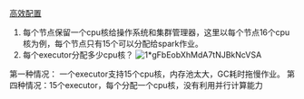 [高效配置](https://medium.com/expedia-group-tech/part-3-efficient-executor-configuration-for-apache-spark-b4602929262)

1. 每个节点保留一个cpu核给操作系统和集群管理器，这里以每个节点16个cpu核为例，每个节点只有15个可以分配给spark作业。
2. 每个executor分配多少cpu核？
   ![1*gFbEobXhMdA7tNJBkNcVSA](https://gitee.com/luckywind/PigGo/raw/master/image/1*gFbEobXhMdA7tNJBkNcVSA.jpeg)

第一种情况： 一个executor支持15个cpu核，内存池太大，GC耗时拖慢作业。
第四种情况：15个executor，每个分配一个cpu核，没有利用并行计算能力